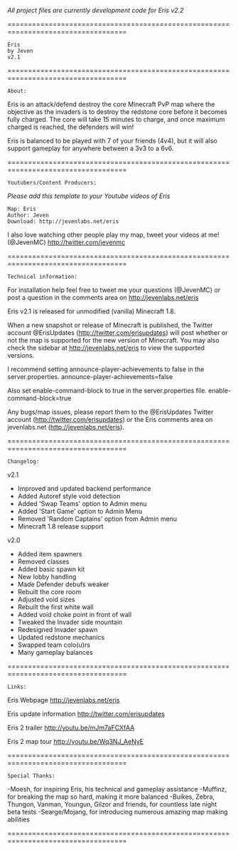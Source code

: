 *All project files are currently development code for Eris v2.2*

===================================================================================

	Eris
	by Jeven
	v2.1

===================================================================================

	About:

Eris is an attack/defend destroy the core Minecraft PvP map where the objective as 
the invaders is to destroy the redstone core before it becomes fully charged. The 
core will take 15 minutes to charge, and once maximum charged is reached, the 
defenders will win!

Eris is balanced to be played with 7 of your friends (4v4), but it will also 
support gameplay for anywhere between a 3v3 to a 6v6.

===================================================================================

	Youtubers/Content Producers:

*Please add this template to your Youtube videos of Eris*
	
	Map: Eris
	Author: Jeven
	Download: http://jevenlabs.net/eris	

I also love watching other people play my map, tweet your videos at me! (@JevenMC)
	http://twitter.com/jevenmc

===================================================================================

	Technical information:
For installation help feel free to tweet me your questions (@JevenMC) or post a
question in the comments area on http://jevenlabs.net/eris
	
Eris v2.1 is released for unmodified (vanilla) Minecraft 1.8.

When a new snapshot or release of Minecraft is published, the Twitter account 
@ErisUpdates (http://twitter.com/erisupdates) will post whether or not the map
is supported for the new version of Minecraft. You may also check the sidebar at
http://jevenlabs.net/eris to view the supported versions.

I recommend setting announce-player-achievements to false in the server.properties.
	announce-player-achievements=false

Also set enable-command-block to true in the server.properties file.
	enable-command-block=true

Any bugs/map issues, please report them to the @ErisUpdates Twitter account
(http://twitter.com/erisupdates) or the Eris comments area on jevenlabs.net 
(http://jevenlabs.net/eris).


===================================================================================

	Changelog:
v2.1
- Improved and updated backend performance
- Added Autoref style void detection
- Added 'Swap Teams' option to Admin menu
- Added 'Start Game' option to Admin Menu
- Removed 'Random Captains' option from Admin menu
- Minecraft 1.8 release support

v2.0
- Added item spawners
- Removed classes
- Added basic spawn kit
- New lobby handling
- Made Defender debufs weaker
- Rebuilt the core room
- Adjusted void sizes
- Rebuilt the first white wall
- Added void choke point in front of wall
- Tweaked the Invader side mountain
- Redesigned Invader spawn
- Updated redstone mechanics
- Swapped team colo(u)rs
- Many gameplay balances

===================================================================================

	Links:

Eris Webpage
	http://jevenlabs.net/eris

Eris update information
	http://twitter.com/erisupdates

Eris 2 trailer
	http://youtu.be/mJm7aFCXfAA

Eris 2 map tour
	http://youtu.be/Wq3NJ_AeNyE

===================================================================================

	Special Thanks:

-Moesh, for inspiring Eris, his technical and gameplay assistance
-Muffinz, for breaking the map so hard, making it more balanced
-Buikes, Zebra, Thungon, Vanman, Youngun, Gilzor and friends, 
 for countless late night beta tests
-Searge/Mojang, for introducing numerous amazing map making abilities

===================================================================================